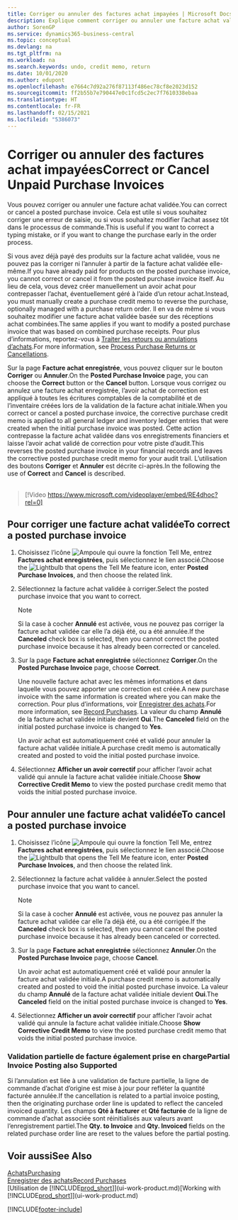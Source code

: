 ```yaml
---
title: Corriger ou annuler des factures achat impayées | Microsoft Docs
description: Explique comment corriger ou annuler une facture achat validée et créer automatiquement un avoir achat.
author: SorenGP
ms.service: dynamics365-business-central
ms.topic: conceptual
ms.devlang: na
ms.tgt_pltfrm: na
ms.workload: na
ms.search.keywords: undo, credit memo, return
ms.date: 10/01/2020
ms.author: edupont
ms.openlocfilehash: e7664c7d92a276f87113f486ec78cf8e2023d152
ms.sourcegitcommit: ff2b55b7e790447e0c1fcd5c2ec7f7610338ebaa
ms.translationtype: HT
ms.contentlocale: fr-FR
ms.lasthandoff: 02/15/2021
ms.locfileid: "5386073"
---
```

# <a name="correct-or-cancel-unpaid-purchase-invoices"></a><span data-ttu-id="d7bcc-103">Corriger ou annuler des factures achat impayées</span><span class="sxs-lookup"><span data-stu-id="d7bcc-103">Correct or Cancel Unpaid Purchase Invoices</span></span>

<span data-ttu-id="d7bcc-104">Vous pouvez corriger ou annuler une facture achat validée.</span><span class="sxs-lookup"><span data-stu-id="d7bcc-104">You can correct or cancel a posted purchase invoice.</span></span> <span data-ttu-id="d7bcc-105">Cela est utile si vous souhaitez corriger une erreur de saisie, ou si vous souhaitez modifier l’achat assez tôt dans le processus de commande.</span><span class="sxs-lookup"><span data-stu-id="d7bcc-105">This is useful if you want to correct a typing mistake, or if you want to change the purchase early in the order process.</span></span>

<span data-ttu-id="d7bcc-106">Si vous avez déjà payé des produits sur la facture achat validée, vous ne pouvez pas la corriger ni l’annuler à partir de la facture achat validée elle-même.</span><span class="sxs-lookup"><span data-stu-id="d7bcc-106">If you have already paid for products on the posted purchase invoice, you cannot correct or cancel it from the posted purchase invoice itself.</span></span> <span data-ttu-id="d7bcc-107">Au lieu de cela, vous devez créer manuellement un avoir achat pour contrepasser l’achat, éventuellement géré à l’aide d’un retour achat.</span><span class="sxs-lookup"><span data-stu-id="d7bcc-107">Instead, you must manually create a purchase credit memo to reverse the purchase, optionally managed with a purchase return order.</span></span> <span data-ttu-id="d7bcc-108">Il en va de même si vous souhaitez modifier une facture achat validée basée sur des réceptions achat combinées.</span><span class="sxs-lookup"><span data-stu-id="d7bcc-108">The same applies if you want to modify a posted purchase invoice that was based on combined purchase receipts.</span></span> <span data-ttu-id="d7bcc-109">Pour plus d’informations, reportez-vous à [Traiter les retours ou annulations d’achats](purchasing-how-process-purchase-returns-cancellations.md).</span><span class="sxs-lookup"><span data-stu-id="d7bcc-109">For more information, see [Process Purchase Returns or Cancellations](purchasing-how-process-purchase-returns-cancellations.md).</span></span>

<span data-ttu-id="d7bcc-110">Sur la page **Facture achat enregistrée**, vous pouvez cliquer sur le bouton **Corriger** ou **Annuler**.</span><span class="sxs-lookup"><span data-stu-id="d7bcc-110">On the **Posted Purchase Invoice** page, you can choose the **Correct** button or the **Cancel** button.</span></span> <span data-ttu-id="d7bcc-111">Lorsque vous corrigez ou annulez une facture achat enregistrée, l’avoir achat de correction est appliqué à toutes les écritures comptables de la comptabilité et de l’inventaire créées lors de la validation de la facture achat initiale.</span><span class="sxs-lookup"><span data-stu-id="d7bcc-111">When you correct or cancel a posted purchase invoice, the corrective purchase credit memo is applied to all general ledger and inventory ledger entries that were created when the initial purchase invoice was posted.</span></span> <span data-ttu-id="d7bcc-112">Cette action contrepasse la facture achat validée dans vos enregistrements financiers et laisse l’avoir achat validé de correction pour votre piste d’audit.</span><span class="sxs-lookup"><span data-stu-id="d7bcc-112">This reverses the posted purchase invoice in your financial records and leaves the corrective posted purchase credit memo for your audit trail.</span></span> <span data-ttu-id="d7bcc-113">L’utilisation des boutons **Corriger** et **Annuler** est décrite ci-après.</span><span class="sxs-lookup"><span data-stu-id="d7bcc-113">In the following the use of **Correct** and **Cancel** is described.</span></span>
<br><br>
> [!Video https://www.microsoft.com/videoplayer/embed/RE4dhoc?rel=0]

## <a name="to-correct-a-posted-purchase-invoice"></a><span data-ttu-id="d7bcc-114">Pour corriger une facture achat validée</span><span class="sxs-lookup"><span data-stu-id="d7bcc-114">To correct a posted purchase invoice</span></span>
1. <span data-ttu-id="d7bcc-115">Choisissez l’icône ![Ampoule qui ouvre la fonction Tell Me](media/ui-search/search_small.png "Dites-moi ce que vous voulez faire"), entrez **Factures achat enregistrées**, puis sélectionnez le lien associé.</span><span class="sxs-lookup"><span data-stu-id="d7bcc-115">Choose the ![Lightbulb that opens the Tell Me feature](media/ui-search/search_small.png "Tell me what you want to do") icon, enter **Posted Purchase Invoices**, and then choose the related link.</span></span>  
2. <span data-ttu-id="d7bcc-116">Sélectionnez la facture achat validée à corriger.</span><span class="sxs-lookup"><span data-stu-id="d7bcc-116">Select the posted purchase invoice that you want to correct.</span></span>  

    > [!NOTE]  
    >   <span data-ttu-id="d7bcc-117">Si la case à cocher **Annulé** est activée, vous ne pouvez pas corriger la facture achat validée car elle l’a déjà été, ou a été annulée.</span><span class="sxs-lookup"><span data-stu-id="d7bcc-117">If the **Canceled** check box is selected, then you cannot correct the posted purchase invoice because it has already been corrected or canceled.</span></span>
3. <span data-ttu-id="d7bcc-118">Sur la page **Facture achat enregistrée** sélectionnez **Corriger**.</span><span class="sxs-lookup"><span data-stu-id="d7bcc-118">On the **Posted Purchase Invoice** page, choose **Correct**.</span></span>

    <span data-ttu-id="d7bcc-119">Une nouvelle facture achat avec les mêmes informations et dans laquelle vous pouvez apporter une correction est créée.</span><span class="sxs-lookup"><span data-stu-id="d7bcc-119">A new purchase invoice with the same information is created where you can make the correction.</span></span> <span data-ttu-id="d7bcc-120">Pour plus d’informations, voir [Enregistrer des achats](purchasing-how-record-purchases.md).</span><span class="sxs-lookup"><span data-stu-id="d7bcc-120">For more information, see [Record Purchases](purchasing-how-record-purchases.md).</span></span> <span data-ttu-id="d7bcc-121">La valeur du champ **Annulé** de la facture achat validée initiale devient **Oui**.</span><span class="sxs-lookup"><span data-stu-id="d7bcc-121">The **Canceled** field on the initial posted purchase invoice is changed to **Yes**.</span></span>

    <span data-ttu-id="d7bcc-122">Un avoir achat est automatiquement créé et validé pour annuler la facture achat validée initiale.</span><span class="sxs-lookup"><span data-stu-id="d7bcc-122">A purchase credit memo is automatically created and posted to void the initial posted purchase invoice.</span></span>
4. <span data-ttu-id="d7bcc-123">Sélectionnez **Afficher un avoir correctif** pour afficher l’avoir achat validé qui annule la facture achat validée initiale.</span><span class="sxs-lookup"><span data-stu-id="d7bcc-123">Choose **Show Corrective Credit Memo** to view the posted purchase credit memo that voids the initial posted purchase invoice.</span></span>

## <a name="to-cancel-a-posted-purchase-invoice"></a><span data-ttu-id="d7bcc-124">Pour annuler une facture achat validée</span><span class="sxs-lookup"><span data-stu-id="d7bcc-124">To cancel a posted purchase invoice</span></span>
1. <span data-ttu-id="d7bcc-125">Choisissez l’icône ![Ampoule qui ouvre la fonction Tell Me](media/ui-search/search_small.png "Dites-moi ce que vous voulez faire"), entrez **Factures achat enregistrées**, puis sélectionnez le lien associé.</span><span class="sxs-lookup"><span data-stu-id="d7bcc-125">Choose the ![Lightbulb that opens the Tell Me feature](media/ui-search/search_small.png "Tell me what you want to do") icon, enter **Posted Purchase Invoices**, and then choose the related link.</span></span>  
2. <span data-ttu-id="d7bcc-126">Sélectionnez la facture achat validée à annuler.</span><span class="sxs-lookup"><span data-stu-id="d7bcc-126">Select the posted purchase invoice that you want to cancel.</span></span>

    > [!NOTE]  
    >   <span data-ttu-id="d7bcc-127">Si la case à cocher **Annulé** est activée, vous ne pouvez pas annuler la facture achat validée car elle l’a déjà été, ou a été corrigée.</span><span class="sxs-lookup"><span data-stu-id="d7bcc-127">If the **Canceled** check box is selected, then you cannot cancel the posted purchase invoice because it has already been canceled or corrected.</span></span>
3. <span data-ttu-id="d7bcc-128">Sur la page **Facture achat enregistrée** sélectionnez **Annuler**.</span><span class="sxs-lookup"><span data-stu-id="d7bcc-128">On the **Posted Purchase Invoice** page, choose **Cancel**.</span></span>

    <span data-ttu-id="d7bcc-129">Un avoir achat est automatiquement créé et validé pour annuler la facture achat validée initiale.</span><span class="sxs-lookup"><span data-stu-id="d7bcc-129">A purchase credit memo is automatically created and posted to void the initial posted purchase invoice.</span></span> <span data-ttu-id="d7bcc-130">La valeur du champ **Annulé** de la facture achat validée initiale devient **Oui**.</span><span class="sxs-lookup"><span data-stu-id="d7bcc-130">The **Canceled** field on the initial posted purchase invoice is changed to **Yes**.</span></span>
4. <span data-ttu-id="d7bcc-131">Sélectionnez **Afficher un avoir correctif** pour afficher l’avoir achat validé qui annule la facture achat validée initiale.</span><span class="sxs-lookup"><span data-stu-id="d7bcc-131">Choose **Show Corrective Credit Memo** to view the posted purchase credit memo that voids the initial posted purchase invoice.</span></span>

### <a name="partial-invoice-posting-also-supported"></a><span data-ttu-id="d7bcc-132">Validation partielle de facture également prise en charge</span><span class="sxs-lookup"><span data-stu-id="d7bcc-132">Partial Invoice Posting also Supported</span></span>
<span data-ttu-id="d7bcc-133">Si l’annulation est liée à une validation de facture partielle, la ligne de commande d’achat d’origine est mise à jour pour refléter la quantité facturée annulée.</span><span class="sxs-lookup"><span data-stu-id="d7bcc-133">If the cancellation is related to a partial invoice posting, then the originating purchase order line is updated to reflect the canceled invoiced quantity.</span></span> <span data-ttu-id="d7bcc-134">Les champs **Qté à facturer** et **Qté facturée** de la ligne de commande d’achat associée sont réinitialisés aux valeurs avant l’enregistrement partiel.</span><span class="sxs-lookup"><span data-stu-id="d7bcc-134">The **Qty. to Invoice** and **Qty. Invoiced** fields on the related purchase order line are reset to the values before the partial posting.</span></span>

## <a name="see-also"></a><span data-ttu-id="d7bcc-135">Voir aussi</span><span class="sxs-lookup"><span data-stu-id="d7bcc-135">See Also</span></span>
[<span data-ttu-id="d7bcc-136">Achats</span><span class="sxs-lookup"><span data-stu-id="d7bcc-136">Purchasing</span></span>](purchasing-manage-purchasing.md)  
[<span data-ttu-id="d7bcc-137">Enregistrer des achats</span><span class="sxs-lookup"><span data-stu-id="d7bcc-137">Record Purchases</span></span>](purchasing-how-record-purchases.md)  
<span data-ttu-id="d7bcc-138">[Utilisation de [!INCLUDE[prod_short](includes/prod_short.md)]](ui-work-product.md)</span><span class="sxs-lookup"><span data-stu-id="d7bcc-138">[Working with [!INCLUDE[prod_short](includes/prod_short.md)]](ui-work-product.md)</span></span>


[!INCLUDE[footer-include](includes/footer-banner.md)]